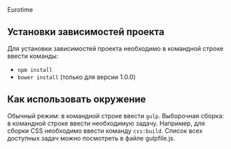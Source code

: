 ##
Eurotime

## Установки зависимостей проекта
Для установки зависимостей проекта необходимо в командной строке ввести команды:
-	`npm install`
-	`bower install` (только для версии 1.0.0)

## Как использовать окружение
Обычный режим: в командной строке ввести `gulp`.
Выборочная сборка: в командной строке ввести необходимую задачу. Например, для сборки CSS необходимо ввести команду `css:build`. Список всех доступных задач можно посмотреть в файле gulpfile.js.


